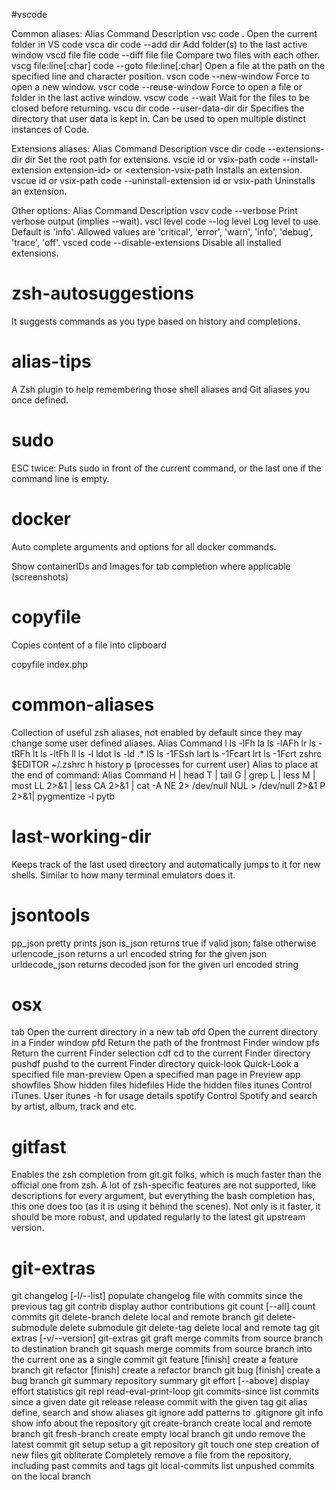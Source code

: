 #vscode

Common aliases:
Alias Command Description
vsc code . Open the current folder in VS code
vsca dir code --add dir Add folder(s) to the last active window
vscd file file code --diff file file Compare two files with each other.
vscg file:line[:char] code --goto file:line[:char] Open a file at the path on the specified line and character position.
vscn code --new-window Force to open a new window.
vscr code --reuse-window Force to open a file or folder in the last active window.
vscw code --wait Wait for the files to be closed before returning.
vscu dir code --user-data-dir dir Specifies the directory that user data is kept in. Can be used to open multiple distinct instances of Code.

Extensions aliases:
Alias Command Description
vsce dir code --extensions-dir dir Set the root path for extensions.
vscie id or vsix-path code --install-extension extension-id> or <extension-vsix-path Installs an extension.
vscue id or vsix-path code --uninstall-extension id or vsix-path Uninstalls an extension.

Other options:
Alias Command Description
vscv code --verbose Print verbose output (implies --wait).
vscl level code --log level Log level to use. Default is 'info'. Allowed values are 'critical', 'error', 'warn', 'info', 'debug', 'trace', 'off'.
vsced code --disable-extensions Disable all installed extensions.

# zsh-autosuggestions

It suggests commands as you type based on history and completions.

# alias-tips

A Zsh plugin to help remembering those shell aliases and Git aliases you once defined.

# sudo

ESC twice: Puts sudo in front of the current command, or the last one if the command line is empty.

# docker

Auto complete arguments and options for all docker commands.

Show containerIDs and Images for tab completion where applicable (screenshots)

# copyfile

Copies content of a file into clipboard

copyfile index.php

# common-aliases

Collection of useful zsh aliases, not enabled by default since they may change some user defined aliases.
Alias Command
l ls -lFh
la ls -lAFh
lr ls -tRFh
lt ls -ltFh
ll ls -l
ldot ls -ld .\*
lS ls -1FSsh
lart ls -1Fcart
lrt ls -1Fcrt
zshrc \$EDITOR ~/.zshrc
h history
p (processes for current user)
Alias to place at the end of command:
Alias Command
H | head
T | tail
G | grep
L | less
M | most
LL 2>&1 | less
CA 2>&1 | cat -A
NE 2> /dev/null
NUL > /dev/null 2>&1
P 2>&1| pygmentize -l pytb

# last-working-dir

Keeps track of the last used directory and automatically jumps to it for new shells.
Similar to how many terminal emulators does it.

# jsontools

pp_json pretty prints json
is_json returns true if valid json; false otherwise
urlencode_json returns a url encoded string for the given json
urldecode_json returns decoded json for the given url encoded string

# osx

tab Open the current directory in a new tab
ofd Open the current directory in a Finder window
pfd Return the path of the frontmost Finder window
pfs Return the current Finder selection
cdf cd to the current Finder directory
pushdf pushd to the current Finder directory
quick-look Quick-Look a specified file
man-preview Open a specified man page in Preview app
showfiles Show hidden files
hidefiles Hide the hidden files
itunes Control iTunes. User itunes -h for usage details
spotify Control Spotify and search by artist, album, track and etc.

# gitfast

Enables the zsh completion from git.git folks, which is much faster than the official one from zsh.
A lot of zsh-specific features are not supported, like descriptions for every argument, but everything the bash completion has, this one does too (as it is using it behind the scenes).
Not only is it faster, it should be more robust, and updated regularly to the latest git upstream version.

# git-extras

git changelog [-l/--list] populate changelog file with commits since the previous tag
git contrib display author contributions
git count [--all] count commits
git delete-branch delete local and remote branch
git delete-submodule delete submodule
git delete-tag delete local and remote tag
git extras [-v/--version] git-extras
git graft merge commits from source branch to destination branch
git squash merge commits from source branch into the current one as a single commit
git feature [finish] create a feature branch
git refactor [finish] create a refactor branch
git bug [finish] create a bug branch
git summary repository summary
git effort [--above] display effort statistics
git repl read-eval-print-loop
git commits-since list commits since a given date
git release release commit with the given tag
git alias define, search and show aliases
git ignore add patterns to .gitignore
git info show info about the repository
git create-branch create local and remote branch
git fresh-branch create empty local branch
git undo remove the latest commit
git setup setup a git repository
git touch one step creation of new files
git obliterate Completely remove a file from the repository, including past commits and tags
git local-commits list unpushed commits on the local branch
